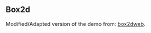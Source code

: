 Box2d
-----
Modified/Adapted version of the demo from: [box2dweb](https://code.google.com/p/box2dweb/).

